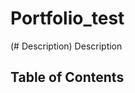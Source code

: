 # Portfolio_test
(# Description) Description
## [<span class="octicon octicon-link" style="color: rgb(0, 0, 0); vertical-align: middle; visibility: hidden;"></span>](#Table-of-Contents "Table-of-Contents")Table of Contents
